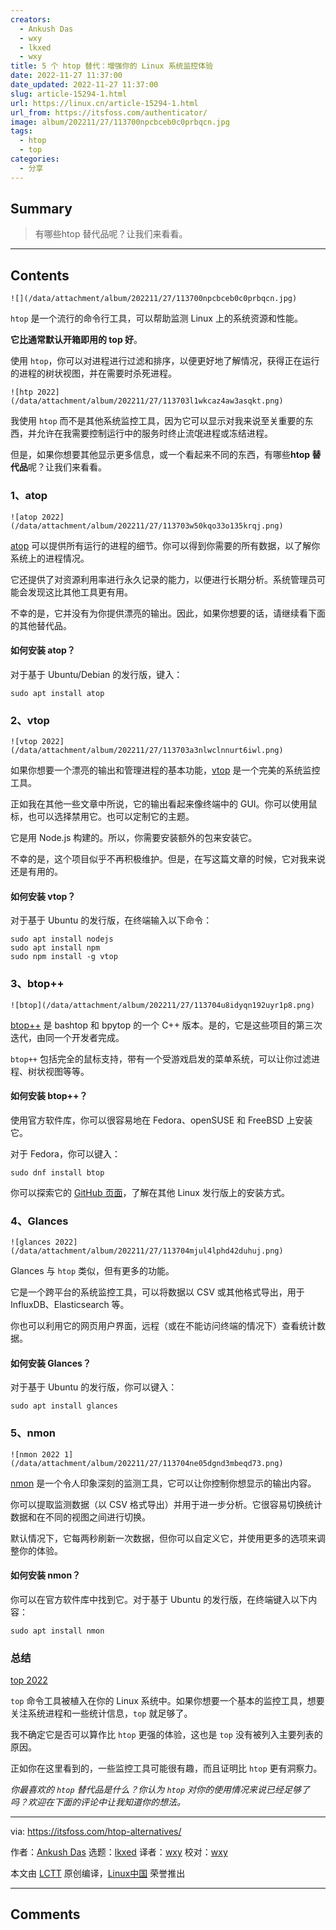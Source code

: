 ```yaml
---
creators:
  - Ankush Das
  - wxy
  - lkxed
  - wxy
title: 5 个 htop 替代：增强你的 Linux 系统监控体验
date: 2022-11-27 11:37:00
date_updated: 2022-11-27 11:37:00
slug: article-15294-1.html
url: https://linux.cn/article-15294-1.html
url_from: https://itsfoss.com/authenticator/
image: album/202211/27/113700npcbceb0c0prbqcn.jpg
tags:
  - htop
  - top
categories:
  - 分享
---
```


## Summary

> 有哪些htop 替代品呢？让我们来看看。

***

<!-- more -->

## Contents

`![](/data/attachment/album/202211/27/113700npcbceb0c0prbqcn.jpg)`

`htop` 是一个流行的命令行工具，可以帮助监测 Linux 上的系统资源和性能。

**它比通常默认开箱即用的 top 好**。

使用 `htop`，你可以对进程进行过滤和排序，以便更好地了解情况，获得正在运行的进程的树状视图，并在需要时杀死进程。

`![htp 2022](/data/attachment/album/202211/27/113703l1wkcaz4aw3asqkt.png)`

我使用 `htop` 而不是其他系统监控工具，因为它可以显示对我来说至关重要的东西，并允许在我需要控制运行中的服务时终止流氓进程或冻结进程。

但是，如果你想要其他显示更多信息，或一个看起来不同的东西，有哪些**htop 替代品**呢？让我们来看看。

### 1、atop

`![atop 2022](/data/attachment/album/202211/27/113703w50kqo33o135krqj.png)`

[atop](https://www.atoptool.nl/index.php) 可以提供所有运行的进程的细节。你可以得到你需要的所有数据，以了解你系统上的进程情况。

它还提供了对资源利用率进行永久记录的能力，以便进行长期分析。系统管理员可能会发现这比其他工具更有用。

不幸的是，它并没有为你提供漂亮的输出。因此，如果你想要的话，请继续看下面的其他替代品。

#### 如何安装 atop？

对于基于 Ubuntu/Debian 的发行版，键入：

```shell
sudo apt install atop
```

### 2、vtop

`![vtop 2022](/data/attachment/album/202211/27/113703a3nlwclnnurt6iwl.png)`

如果你想要一个漂亮的输出和管理进程的基本功能，[vtop](https://github.com/MrRio/vtop) 是一个完美的系统监控工具。

正如我在其他一些文章中所说，它的输出看起来像终端中的 GUI。你可以使用鼠标，也可以选择禁用它。也可以定制它的主题。

它是用 Node.js 构建的。所以，你需要安装额外的包来安装它。

不幸的是，这个项目似乎不再积极维护。但是，在写这篇文章的时候，它对我来说还是有用的。

#### 如何安装 vtop？

对于基于 Ubuntu 的发行版，在终端输入以下命令：

```shell
sudo apt install nodejs
sudo apt install npm
sudo npm install -g vtop
```

### 3、btop++

`![btop](/data/attachment/album/202211/27/113704u8idyqn192uyr1p8.png)`

[btop++](https://github.com/aristocratos/btop) 是 bashtop 和 bpytop 的一个 C++ 版本。是的，它是这些项目的第三次迭代，由同一个开发者完成。

`btop++` 包括完全的鼠标支持，带有一个受游戏启发的菜单系统，可以让你过滤进程、树状视图等等。

#### 如何安装 btop++？

使用官方软件库，你可以很容易地在 Fedora、openSUSE 和 FreeBSD 上安装它。

对于 Fedora，你可以键入：

```shell
sudo dnf install btop
```

你可以探索它的 [GitHub 页面](https://github.com/aristocratos/btop)，了解在其他 Linux 发行版上的安装方式。

### 4、Glances

`![glances 2022](/data/attachment/album/202211/27/113704mjul4lphd42duhuj.png)`

Glances 与 `htop` 类似，但有更多的功能。

它是一个跨平台的系统监控工具，可以将数据以 CSV 或其他格式导出，用于 InfluxDB、Elasticsearch 等。

你也可以利用它的网页用户界面，远程（或在不能访问终端的情况下）查看统计数据。

#### 如何安装 Glances？

对于基于 Ubuntu 的发行版，你可以键入：

```shell
sudo apt install glances
```

### 5、nmon

`![nmon 2022 1](/data/attachment/album/202211/27/113704ne05dgnd3mbeqd73.png)`

[nmon](https://nmon.sourceforge.net/pmwiki.php?n=Main.HomePage) 是一个令人印象深刻的监测工具，它可以让你控制你想显示的输出内容。

你可以提取监测数据（以 CSV 格式导出）并用于进一步分析。它很容易切换统计数据和在不同的视图之间进行切换。

默认情况下，它每两秒刷新一次数据，但你可以自定义它，并使用更多的选项来调整你的体验。

#### 如何安装 nmon？

你可以在官方软件库中找到它。对于基于 Ubuntu 的发行版，在终端键入以下内容：

```shell
sudo apt install nmon
```

### 总结

[top 2022](https://itsfoss.com/wp-content/uploads/2022/11/top-2022.png)

`top` 命令工具被植入在你的 Linux 系统中。如果你想要一个基本的监控工具，想要关注系统进程和一些统计信息，`top` 就足够了。

我不确定它是否可以算作比 `htop` 更强的体验，这也是 `top` 没有被列入主要列表的原因。

正如你在这里看到的，一些监控工具可能很有趣，而且证明比 `htop` 更有洞察力。

*你最喜欢的 `htop` 替代品是什么？你认为 `htop` 对你的使用情况来说已经足够了吗？欢迎在下面的评论中让我知道你的想法。*

---

via: <https://itsfoss.com/htop-alternatives/> 

作者：[Ankush Das](https://itsfoss.com/author/ankush/) 选题：[lkxed](https://github.com/lkxed) 译者：[wxy](https://github.com/wxy) 校对：[wxy](https://github.com/wxy)

本文由 [LCTT](https://github.com/LCTT/TranslateProject) 原创编译，[Linux中国](https://linux.cn/) 荣誉推出

***

## Comments
